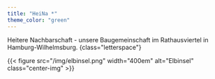 ```yaml
---
title: "HeiNa *"
theme_color: "green"
---
```


Heitere Nachbarschaft - unsere Baugemeinschaft im Rathausviertel in Hamburg-Wilhelmsburg.
{class="letterspace"}

{{< figure src="/img/elbinsel.png" width="400em" alt="Elbinsel" class="center-img" >}}
